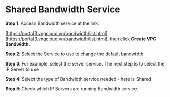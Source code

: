 # Shared Bandwidth Service

**Step 1**: Access Bandwidth service at the link:&#x20;

[https://portal3.vngcloud.vn/bandwidth/list.html](https://portal3.vngcloud.vn/bandwidth/list.html), then click **Create VPC Bandwidth.**

**Step 2**: Select the Service to use to change the default bandwidth

**Step 3**: For example, select the server service. The next step is to select the IP Server to use

**Step 4**: Select the type of Bandwidth service needed - here is Shared

**Step 5**: Check which IP Servers are running Bandwidth service.
